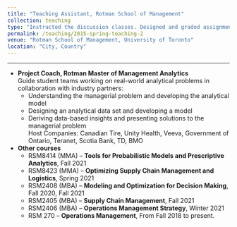 ```yaml
---
title: "Teaching Assistant, Rotman School of Management"
collection: teaching
type: "Instructed the discussion classes. Designed and graded assignments and projects."
permalink: /teaching/2015-spring-teaching-2
venue: "Rotman School of Management, University of Toronto"
location: "City, Country"
---
```


---
* **Project Coach, Rotman Master of Management Analytics**\
 Guide student teams working on real-world analytical problems in collaboration with industry partners:
  * Understanding the managerial problem and developing the analytical model
  * Designing an analytical data set and developing a model
  * Deriving data-based insights and presenting solutions to the managerial problem\
 Host Companies: Canadian Tire, Unity Health, Veeva, Government of Ontario, Teranet,
 Scotia Bank, TD, BMO
* **Other courses**
  * RSM8414 (MMA) – **Tools for Probabilistic Models and Prescriptive Analytics**, Fall 2021
  * RSM8423 (MMA) – **Optimizing Supply Chain Management and Logistics**, Spring 2021
  * RSM2408 (MBA) – **Modeling and Optimization for Decision Making**, Fall 2020, Fall 2021
  * RSM2405 (MBA) – **Supply Chain Management**, Fall 2021
  * RSM2406 (MBA) – **Operations Management Strategy**, Winter 2021
  * RSM 270 – **Operations Management**, From Fall 2018 to present.







